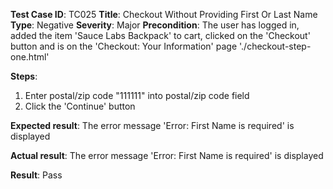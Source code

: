 **Test Case ID**: TC025
**Title**: Checkout Without Providing First Or Last Name
**Type**: Negative
**Severity**: Major
**Precondition**: The user has logged in, added the item 'Sauce Labs Backpack' to cart, clicked on the 'Checkout' button and is on the 'Checkout: Your Information' page './checkout-step-one.html'

**Steps**:
1. Enter postal/zip code "111111" into postal/zip code field
2. Click the 'Continue' button

**Expected result**: The error message 'Error: First Name is required' is displayed

**Actual result**: The error message 'Error: First Name is required' is displayed

**Result**: Pass